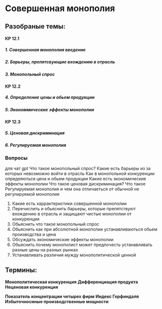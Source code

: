 # Совершенная монополия 

## Разобраные темы:

#### КР 12.1
##### 1.  Совершенная монополия введение
##### 2. Барьеры, препятсвующие вхождению в отрасль
##### 3. Монопольный спрос 
#### КР 12.2
##### 4. Определение цены и обьем продукции
##### 5. Экономмические эффекты монополии
#### КР 12.3
##### 5. Ценовая дискриминация
##### 6. Регулируемая монополия

### Вопросы

для чат gpt 
Что такое монопольный спрос?
Какие есть барьеры из за которых невозможно войти в отрасль
Как в монопольной конкуренции опредеяються цена и обьем продукции
Какие есть экономические эффекты монополии
Что такое ценовая дискриминация?
Что такое Регулируемая монополия и чем она отличаеться от обычной не регулируемой монополии 

1. Какие есть харрактеристики совершенной монополии
2. Перечислить и обьяснить барьеры, которые препятствуют вхождению в отрасль и защищают чистые монополии от конкуренции
3. Обьяснить что  такое монопольный спрос
4. Обьяснить как при абсолютной монополии устанавливаються обьем производства и цена
5. Обсуждать экономические эффекты монополии
6. Обьяснить почему монополист может предпочесть устанавливать разные цены на разных рынках
7. Устанавливать различия мужду монополитической ценной 
## Термины:

**Монополитическая конкуренция**
**Дифференциация продукта**
**Неценовая конкуренция**

**Показатель концентрации четырех фирм**
**Индекс Герфиндаля**
**Избыточносиные производственные мощности**